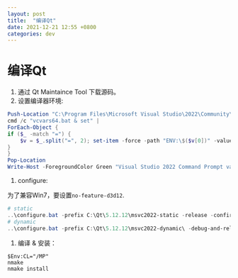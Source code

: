 ```yaml
---
layout: post
title:  "编译Qt"
date: 2021-12-21 12:55 +0800
categories: dev
---
```


# 编译Qt

1. 通过 Qt Maintaince Tool 下载源码。
1. 设置编译器环境:

```powershell
Push-Location "C:\Program Files\Microsoft Visual Studio\2022\Community\VC\Auxiliary\Build"
cmd /c "vcvars64.bat & set" |
ForEach-Object {
if ($_ -match "=") {
    $v = $_.split("=", 2); set-item -force -path "ENV:\$($v[0])" -value "$($v[1])"
}
}
Pop-Location
Write-Host -ForegroundColor Green "Visual Studio 2022 Command Prompt variables set."
```

1. configure:

为了兼容Win7，要设置`no-feature-d3d12`.

```powershell
# static
..\configure.bat -prefix C:\Qt\5.12.12\msvc2022-static -release -confirm-license -opensource -nomake examples -nomake tests -nomake tools -static -static-runtime -opengl dynamic -angle -combined-angle-lib -no-feature-d3d12
# dynamic
..\configure.bat -prefix C:\Qt\5.12.12\msvc2022-dynamic\ -debug-and-release -confirm-license -opensource -nomake examples -nomake tests -nomake tools -shared -opengl dynamic -angle -combined-angle-lib -no-feature-d3d12
```

1. 编译 & 安装：
```
$Env:CL="/MP"
nmake
nmake install
```